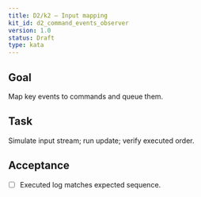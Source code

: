 ```yaml
---
title: D2/k2 — Input mapping
kit_id: d2_command_events_observer
version: 1.0
status: Draft
type: kata
---
```

## Goal
Map key events to commands and queue them.
## Task
Simulate input stream; run update; verify executed order.
## Acceptance
- [ ] Executed log matches expected sequence.